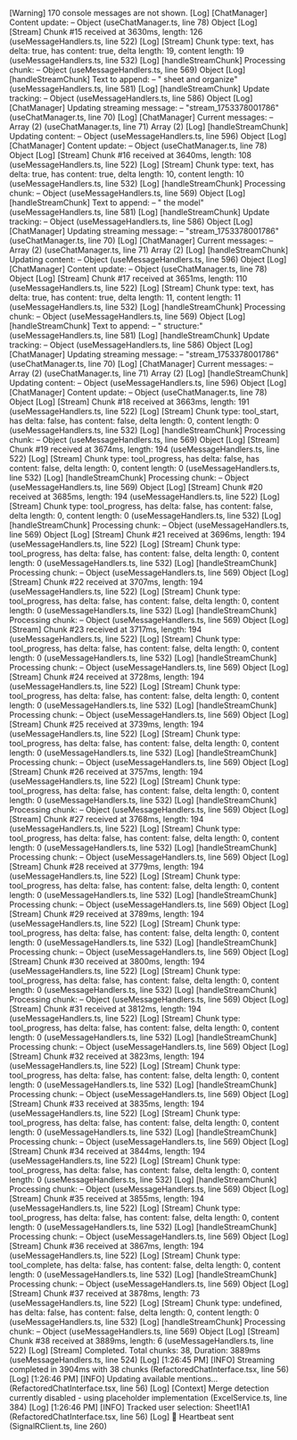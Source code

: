 [Warning] 170 console messages are not shown.
[Log] [ChatManager] Content update: – Object (useChatManager.ts, line 78)
Object
[Log] [Stream] Chunk #15 received at 3630ms, length: 126 (useMessageHandlers.ts, line 522)
[Log] [Stream] Chunk type: text, has delta: true, has content: true, delta length: 19, content length: 19 (useMessageHandlers.ts, line 532)
[Log] [handleStreamChunk] Processing chunk: – Object (useMessageHandlers.ts, line 569)
Object
[Log] [handleStreamChunk] Text to append: – " sheet and organize" (useMessageHandlers.ts, line 581)
[Log] [handleStreamChunk] Update tracking: – Object (useMessageHandlers.ts, line 586)
Object
[Log] [ChatManager] Updating streaming message: – "stream_1753378001786" (useChatManager.ts, line 70)
[Log] [ChatManager] Current messages: – Array (2) (useChatManager.ts, line 71)
Array (2)
[Log] [handleStreamChunk] Updating content: – Object (useMessageHandlers.ts, line 596)
Object
[Log] [ChatManager] Content update: – Object (useChatManager.ts, line 78)
Object
[Log] [Stream] Chunk #16 received at 3640ms, length: 108 (useMessageHandlers.ts, line 522)
[Log] [Stream] Chunk type: text, has delta: true, has content: true, delta length: 10, content length: 10 (useMessageHandlers.ts, line 532)
[Log] [handleStreamChunk] Processing chunk: – Object (useMessageHandlers.ts, line 569)
Object
[Log] [handleStreamChunk] Text to append: – " the model" (useMessageHandlers.ts, line 581)
[Log] [handleStreamChunk] Update tracking: – Object (useMessageHandlers.ts, line 586)
Object
[Log] [ChatManager] Updating streaming message: – "stream_1753378001786" (useChatManager.ts, line 70)
[Log] [ChatManager] Current messages: – Array (2) (useChatManager.ts, line 71)
Array (2)
[Log] [handleStreamChunk] Updating content: – Object (useMessageHandlers.ts, line 596)
Object
[Log] [ChatManager] Content update: – Object (useChatManager.ts, line 78)
Object
[Log] [Stream] Chunk #17 received at 3651ms, length: 110 (useMessageHandlers.ts, line 522)
[Log] [Stream] Chunk type: text, has delta: true, has content: true, delta length: 11, content length: 11 (useMessageHandlers.ts, line 532)
[Log] [handleStreamChunk] Processing chunk: – Object (useMessageHandlers.ts, line 569)
Object
[Log] [handleStreamChunk] Text to append: – " structure:" (useMessageHandlers.ts, line 581)
[Log] [handleStreamChunk] Update tracking: – Object (useMessageHandlers.ts, line 586)
Object
[Log] [ChatManager] Updating streaming message: – "stream_1753378001786" (useChatManager.ts, line 70)
[Log] [ChatManager] Current messages: – Array (2) (useChatManager.ts, line 71)
Array (2)
[Log] [handleStreamChunk] Updating content: – Object (useMessageHandlers.ts, line 596)
Object
[Log] [ChatManager] Content update: – Object (useChatManager.ts, line 78)
Object
[Log] [Stream] Chunk #18 received at 3663ms, length: 191 (useMessageHandlers.ts, line 522)
[Log] [Stream] Chunk type: tool_start, has delta: false, has content: false, delta length: 0, content length: 0 (useMessageHandlers.ts, line 532)
[Log] [handleStreamChunk] Processing chunk: – Object (useMessageHandlers.ts, line 569)
Object
[Log] [Stream] Chunk #19 received at 3674ms, length: 194 (useMessageHandlers.ts, line 522)
[Log] [Stream] Chunk type: tool_progress, has delta: false, has content: false, delta length: 0, content length: 0 (useMessageHandlers.ts, line 532)
[Log] [handleStreamChunk] Processing chunk: – Object (useMessageHandlers.ts, line 569)
Object
[Log] [Stream] Chunk #20 received at 3685ms, length: 194 (useMessageHandlers.ts, line 522)
[Log] [Stream] Chunk type: tool_progress, has delta: false, has content: false, delta length: 0, content length: 0 (useMessageHandlers.ts, line 532)
[Log] [handleStreamChunk] Processing chunk: – Object (useMessageHandlers.ts, line 569)
Object
[Log] [Stream] Chunk #21 received at 3696ms, length: 194 (useMessageHandlers.ts, line 522)
[Log] [Stream] Chunk type: tool_progress, has delta: false, has content: false, delta length: 0, content length: 0 (useMessageHandlers.ts, line 532)
[Log] [handleStreamChunk] Processing chunk: – Object (useMessageHandlers.ts, line 569)
Object
[Log] [Stream] Chunk #22 received at 3707ms, length: 194 (useMessageHandlers.ts, line 522)
[Log] [Stream] Chunk type: tool_progress, has delta: false, has content: false, delta length: 0, content length: 0 (useMessageHandlers.ts, line 532)
[Log] [handleStreamChunk] Processing chunk: – Object (useMessageHandlers.ts, line 569)
Object
[Log] [Stream] Chunk #23 received at 3717ms, length: 194 (useMessageHandlers.ts, line 522)
[Log] [Stream] Chunk type: tool_progress, has delta: false, has content: false, delta length: 0, content length: 0 (useMessageHandlers.ts, line 532)
[Log] [handleStreamChunk] Processing chunk: – Object (useMessageHandlers.ts, line 569)
Object
[Log] [Stream] Chunk #24 received at 3728ms, length: 194 (useMessageHandlers.ts, line 522)
[Log] [Stream] Chunk type: tool_progress, has delta: false, has content: false, delta length: 0, content length: 0 (useMessageHandlers.ts, line 532)
[Log] [handleStreamChunk] Processing chunk: – Object (useMessageHandlers.ts, line 569)
Object
[Log] [Stream] Chunk #25 received at 3739ms, length: 194 (useMessageHandlers.ts, line 522)
[Log] [Stream] Chunk type: tool_progress, has delta: false, has content: false, delta length: 0, content length: 0 (useMessageHandlers.ts, line 532)
[Log] [handleStreamChunk] Processing chunk: – Object (useMessageHandlers.ts, line 569)
Object
[Log] [Stream] Chunk #26 received at 3757ms, length: 194 (useMessageHandlers.ts, line 522)
[Log] [Stream] Chunk type: tool_progress, has delta: false, has content: false, delta length: 0, content length: 0 (useMessageHandlers.ts, line 532)
[Log] [handleStreamChunk] Processing chunk: – Object (useMessageHandlers.ts, line 569)
Object
[Log] [Stream] Chunk #27 received at 3768ms, length: 194 (useMessageHandlers.ts, line 522)
[Log] [Stream] Chunk type: tool_progress, has delta: false, has content: false, delta length: 0, content length: 0 (useMessageHandlers.ts, line 532)
[Log] [handleStreamChunk] Processing chunk: – Object (useMessageHandlers.ts, line 569)
Object
[Log] [Stream] Chunk #28 received at 3779ms, length: 194 (useMessageHandlers.ts, line 522)
[Log] [Stream] Chunk type: tool_progress, has delta: false, has content: false, delta length: 0, content length: 0 (useMessageHandlers.ts, line 532)
[Log] [handleStreamChunk] Processing chunk: – Object (useMessageHandlers.ts, line 569)
Object
[Log] [Stream] Chunk #29 received at 3789ms, length: 194 (useMessageHandlers.ts, line 522)
[Log] [Stream] Chunk type: tool_progress, has delta: false, has content: false, delta length: 0, content length: 0 (useMessageHandlers.ts, line 532)
[Log] [handleStreamChunk] Processing chunk: – Object (useMessageHandlers.ts, line 569)
Object
[Log] [Stream] Chunk #30 received at 3800ms, length: 194 (useMessageHandlers.ts, line 522)
[Log] [Stream] Chunk type: tool_progress, has delta: false, has content: false, delta length: 0, content length: 0 (useMessageHandlers.ts, line 532)
[Log] [handleStreamChunk] Processing chunk: – Object (useMessageHandlers.ts, line 569)
Object
[Log] [Stream] Chunk #31 received at 3812ms, length: 194 (useMessageHandlers.ts, line 522)
[Log] [Stream] Chunk type: tool_progress, has delta: false, has content: false, delta length: 0, content length: 0 (useMessageHandlers.ts, line 532)
[Log] [handleStreamChunk] Processing chunk: – Object (useMessageHandlers.ts, line 569)
Object
[Log] [Stream] Chunk #32 received at 3823ms, length: 194 (useMessageHandlers.ts, line 522)
[Log] [Stream] Chunk type: tool_progress, has delta: false, has content: false, delta length: 0, content length: 0 (useMessageHandlers.ts, line 532)
[Log] [handleStreamChunk] Processing chunk: – Object (useMessageHandlers.ts, line 569)
Object
[Log] [Stream] Chunk #33 received at 3835ms, length: 194 (useMessageHandlers.ts, line 522)
[Log] [Stream] Chunk type: tool_progress, has delta: false, has content: false, delta length: 0, content length: 0 (useMessageHandlers.ts, line 532)
[Log] [handleStreamChunk] Processing chunk: – Object (useMessageHandlers.ts, line 569)
Object
[Log] [Stream] Chunk #34 received at 3844ms, length: 194 (useMessageHandlers.ts, line 522)
[Log] [Stream] Chunk type: tool_progress, has delta: false, has content: false, delta length: 0, content length: 0 (useMessageHandlers.ts, line 532)
[Log] [handleStreamChunk] Processing chunk: – Object (useMessageHandlers.ts, line 569)
Object
[Log] [Stream] Chunk #35 received at 3855ms, length: 194 (useMessageHandlers.ts, line 522)
[Log] [Stream] Chunk type: tool_progress, has delta: false, has content: false, delta length: 0, content length: 0 (useMessageHandlers.ts, line 532)
[Log] [handleStreamChunk] Processing chunk: – Object (useMessageHandlers.ts, line 569)
Object
[Log] [Stream] Chunk #36 received at 3867ms, length: 194 (useMessageHandlers.ts, line 522)
[Log] [Stream] Chunk type: tool_complete, has delta: false, has content: false, delta length: 0, content length: 0 (useMessageHandlers.ts, line 532)
[Log] [handleStreamChunk] Processing chunk: – Object (useMessageHandlers.ts, line 569)
Object
[Log] [Stream] Chunk #37 received at 3878ms, length: 73 (useMessageHandlers.ts, line 522)
[Log] [Stream] Chunk type: undefined, has delta: false, has content: false, delta length: 0, content length: 0 (useMessageHandlers.ts, line 532)
[Log] [handleStreamChunk] Processing chunk: – Object (useMessageHandlers.ts, line 569)
Object
[Log] [Stream] Chunk #38 received at 3889ms, length: 6 (useMessageHandlers.ts, line 522)
[Log] [Stream] Completed. Total chunks: 38, Duration: 3889ms (useMessageHandlers.ts, line 524)
[Log] [1:26:45 PM] [INFO] Streaming completed in 3904ms with 38 chunks (RefactoredChatInterface.tsx, line 56)
[Log] [1:26:46 PM] [INFO] Updating available mentions... (RefactoredChatInterface.tsx, line 56)
[Log] [Context] Merge detection currently disabled - using placeholder implementation (ExcelService.ts, line 384)
[Log] [1:26:46 PM] [INFO] Tracked user selection: Sheet1!A1 (RefactoredChatInterface.tsx, line 56)
[Log] 💓 Heartbeat sent (SignalRClient.ts, line 260)